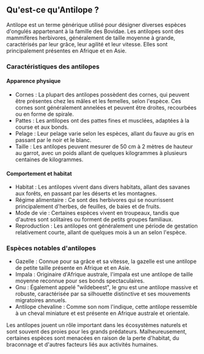 ## Qu'est-ce qu'Antilope ?

Antilope est un terme générique utilisé pour désigner diverses espèces d'ongulés appartenant à la famille des Bovidae. Les antilopes sont des mammifères herbivores, généralement de taille moyenne à grande, caractérisés par leur grâce, leur agilité et leur vitesse. Elles sont principalement présentes en Afrique et en Asie.

### Caractéristiques des antilopes

#### Apparence physique

- Cornes : La plupart des antilopes possèdent des cornes, qui peuvent être présentes chez les mâles et les femelles, selon l'espèce. Ces cornes sont généralement annelées et peuvent être droites, recourbées ou en forme de spirale.
- Pattes : Les antilopes ont des pattes fines et musclées, adaptées à la course et aux bonds.
- Pelage : Leur pelage varie selon les espèces, allant du fauve au gris en passant par le noir et le blanc.
- Taille : Les antilopes peuvent mesurer de 50 cm à 2 mètres de hauteur au garrot, avec un poids allant de quelques kilogrammes à plusieurs centaines de kilogrammes.

#### Comportement et habitat

- Habitat : Les antilopes vivent dans divers habitats, allant des savanes aux forêts, en passant par les déserts et les montagnes.
- Régime alimentaire : Ce sont des herbivores qui se nourrissent principalement d'herbes, de feuilles, de baies et de fruits.
- Mode de vie : Certaines espèces vivent en troupeaux, tandis que d'autres sont solitaires ou forment de petits groupes familiaux.
- Reproduction : Les antilopes ont généralement une période de gestation relativement courte, allant de quelques mois à un an selon l'espèce.

### Espèces notables d'antilopes

- Gazelle : Connue pour sa grâce et sa vitesse, la gazelle est une antilope de petite taille présente en Afrique et en Asie.
- Impala : Originaire d'Afrique australe, l'impala est une antilope de taille moyenne reconnue pour ses bonds spectaculaires.
- Gnu : Également appelé "wildebeest", le gnu est une antilope massive et robuste, caractérisée par sa silhouette distinctive et ses mouvements migratoires annuels.
- Antilope chevaline : Comme son nom l'indique, cette antilope ressemble à un cheval miniature et est présente en Afrique australe et orientale.

Les antilopes jouent un rôle important dans les écosystèmes naturels et sont souvent des proies pour les grands prédateurs. Malheureusement, certaines espèces sont menacées en raison de la perte d'habitat, du braconnage et d'autres facteurs liés aux activités humaines.